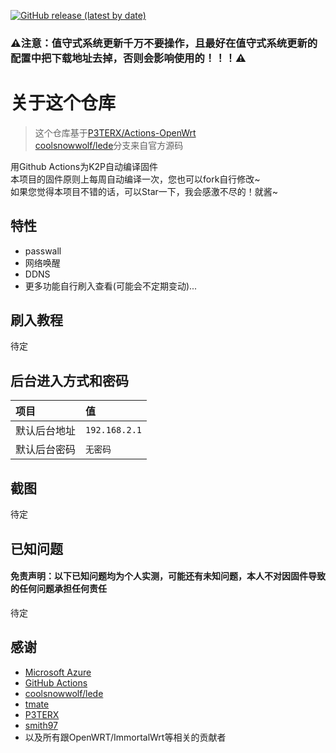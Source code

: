 [![GitHub release (latest by date)](https://img.shields.io/github/v/release/shawnpxtl/Actions-Phicomm-K2P?style=for-the-badge&label=下载)](https://github.com/shawnpxtl/Actions-Phicomm-K2P/releases/latest)

### ⚠注意：值守式系统更新千万不要操作，且最好在值守式系统更新的配置中把下载地址去掉，否则会影响使用的！！！⚠

# 关于这个仓库

> 这个仓库基于[P3TERX/Actions-OpenWrt](https://github.com/P3TERX/Actions-OpenWrt)<br>
> [coolsnowwolf/lede](https://github.com/coolsnowwolf/lede)分支来自官方源码<br>

用Github Actions为K2P自动编译固件  
本项目的固件原则上每周自动编译一次，您也可以fork自行修改~  
如果您觉得本项目不错的话，可以Star一下，我会感激不尽的！就酱~  

## 特性

* passwall
* 网络唤醒
* DDNS
* 更多功能自行刷入查看(可能会不定期变动)...

## 刷入教程

待定

## 后台进入方式和密码

   | 项目 | 值 |
   | :--- | :--- |
   | 默认后台地址 | `192.168.2.1` |
   | 默认后台密码 | `无密码` |

## 截图

待定

## 已知问题
#### 免责声明：以下已知问题均为个人实测，可能还有未知问题，本人不对因固件导致的任何问题承担任何责任

待定

## 感谢

* [Microsoft Azure](https://azure.microsoft.com/)
* [GitHub Actions](https://github.com/features/actions)
* [coolsnowwolf/lede](https://github.com/coolsnowwolf/lede)
* [tmate](https://github.com/tmate-io/tmate)
* [P3TERX](https://github.com/P3TERX)
* [smith97](https://www.right.com.cn/forum/thread-6054985-1-1.html)<br>
* 以及所有跟OpenWRT/ImmortalWrt等相关的贡献者
